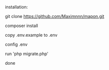 installation:

git clone https://github.com/Maximnnn/mapon.git

composer install

copy .env.example to .env

config .env

run 'php migrate.php'

done



